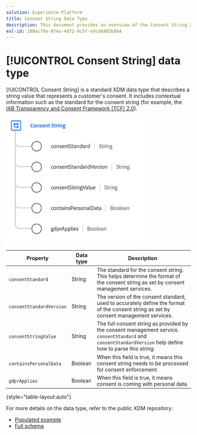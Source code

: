 ```yaml
---
solution: Experience Platform
title: Consent String Data Type
description: This document provides an overview of the Consent String XDM data type.
exl-id: 288ec79e-074a-4d72-9c5f-e9cd8485b804
---
```

# [!UICONTROL Consent String] data type

[!UICONTROL Consent String] is a standard XDM data type that describes a string value that represents a customer's consent. It includes contextual information such as the standard for the consent string (for example, the [IAB Transparency and Consent Framework (TCF) 2.0](../field-groups/profile/iab.md)).

![](../images/data-types/consent-string.png)

| Property | Data type | Description |
| --- | --- | --- |
| `consentStandard` | String | The standard for the consent string. This helps determine the format of the consent string as set by consent management services. |
| `consentStandardVersion` | String | The version of the consent standard, used to accurately define the format of the consent string as set by consent management services. |
| `consentStringValue` | String | The full consent string as provided by the consent management service. `consentStandard` and `consentStandardVersion` help define how to parse this string. |
| `containsPersonalData` | Boolean | When this field is true, it means this consent string needs to be processed for consent enforcement. |
| `gdprApplies` | Boolean | When this field is true, it means consent is coming with personal data. |

{style="table-layout:auto"}

For more details on the data type, refer to the public XDM repository:

* [Populated example](https://github.com/adobe/xdm/blob/master/components/datatypes/consent/consentstring.example.1.json)
* [Full schema](https://github.com/adobe/xdm/blob/master/components/datatypes/consent/consentstring.schema.json)
